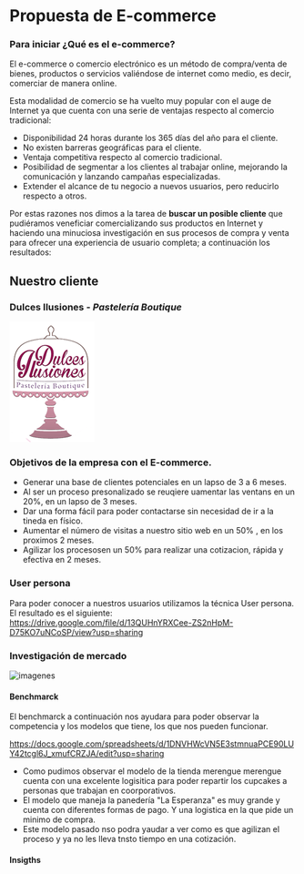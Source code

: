 # Propuesta de E-commerce

### Para iniciar ¿Qué es el e-commerce?
El e-commerce o comercio electrónico es un método de compra/venta de bienes, productos o servicios valiéndose de internet como medio, es decir, comerciar de manera online.

Esta modalidad de comercio se ha vuelto muy popular con el auge de Internet ya que cuenta con una serie de ventajas respecto al comercio tradicional:


 - Disponibilidad 24 horas durante los 365 días del año para el cliente.
 - No existen barreras geográficas para el cliente.
 - Ventaja competitiva respecto al comercio tradicional.
 - Posibilidad de segmentar a los clientes al trabajar online, mejorando la comunicación y lanzando campañas especializadas.
 - Extender el alcance de tu negocio a nuevos usuarios, pero reducirlo respecto a otros.

Por estas razones nos dimos a la tarea de **buscar un posible cliente** que pudiéramos veneficiar comercializando sus productos en Internet y haciendo una minuciosa investigación en sus procesos de compra y venta para ofrecer una experiencia de usuario completa; a continuación los resultados:

## Nuestro cliente
### Dulces Ilusiones - *Pastelería Boutique*
![DulcesIluciones](images/logo.png)

### Objetivos de la empresa con el E-commerce.

* Generar una base de clientes potenciales en un lapso de 3 a 6 meses.						
* Al ser un proceso presonalizado se reuqiere uamentar las ventans en un 20%, en un lapso de 3 meses.						
* Dar una forma fácil para poder contactarse  sin necesidad de ir a la tineda en físico.						
* Aumentar el número de visitas a nuestro sitio  web en un 50% , en los proximos 2 meses.						
* Agilizar los procesosen un 50% para realizar una cotizacion, rápida y efectiva en 2 meses. 			

### User persona
Para poder conocer a nuestros usuarios utilizamos la técnica User persona.
El resultado es el siguiente:
https://drive.google.com/file/d/13QUHnYRXCee-ZS2nHpM-D75KO7uNCoSP/view?usp=sharing

### Investigación de mercado
![imagenes]("images/postres.png")

#### Benchmarck
El benchmarck a continuación nos ayudara para poder observar la competencia y los modelos que tiene, los que nos pueden funcionar.

https://docs.google.com/spreadsheets/d/1DNVHWcVN5E3stmnuaPCE90LUY42tcgl6J_xmufCRZJA/edit?usp=sharing

* Como pudimos observar el modelo de la tienda merengue merengue cuenta con una excelente logisitica para poder repartir los cupcakes a personas que trabajan en coorporativos.
* El modelo que maneja la panedería "La Esperanza" es muy grande y cuenta con diferentes formas de pago. Y una logistica en la que pide un minimo de compra.
* Este modelo pasado nso podra yaudar a ver como es que agilizan el proceso y ya no les lleva tnsto tiempo en  una cotización.

#### Insigths

